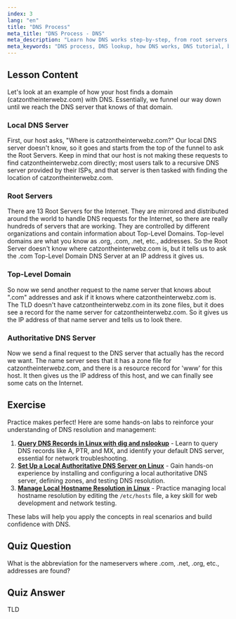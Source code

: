 ```yaml
---
index: 3
lang: "en"
title: "DNS Process"
meta_title: "DNS Process - DNS"
meta_description: "Learn how DNS works step-by-step, from root servers to authoritative DNS. Understand the DNS lookup process for beginners and intermediate users."
meta_keywords: "DNS process, DNS lookup, how DNS works, DNS tutorial, beginner DNS, Linux DNS, TLD, root servers"
---
```


## Lesson Content

Let's look at an example of how your host finds a domain (catzontheinterwebz.com) with DNS. Essentially, we funnel our way down until we reach the DNS server that knows of that domain.

### Local DNS Server

First, our host asks, "Where is catzontheinterwebz.com?" Our local DNS server doesn't know, so it goes and starts from the top of the funnel to ask the Root Servers. Keep in mind that our host is not making these requests to find catzontheinterwebz.com directly; most users talk to a recursive DNS server provided by their ISPs, and that server is then tasked with finding the location of catzontheinterwebz.com.

### Root Servers

There are 13 Root Servers for the Internet. They are mirrored and distributed around the world to handle DNS requests for the Internet, so there are really hundreds of servers that are working. They are controlled by different organizations and contain information about Top-Level Domains. Top-level domains are what you know as .org, .com, .net, etc., addresses. So the Root Server doesn't know where catzontheinterwebz.com is, but it tells us to ask the .com Top-Level Domain DNS Server at an IP address it gives us.

### Top-Level Domain

So now we send another request to the name server that knows about ".com" addresses and ask if it knows where catzontheinterwebz.com is. The TLD doesn't have catzontheinterwebz.com in its zone files, but it does see a record for the name server for catzontheinterwebz.com. So it gives us the IP address of that name server and tells us to look there.

### Authoritative DNS Server

Now we send a final request to the DNS server that actually has the record we want. The name server sees that it has a zone file for catzontheinterwebz.com, and there is a resource record for 'www' for this host. It then gives us the IP address of this host, and we can finally see some cats on the Internet.

## Exercise

Practice makes perfect! Here are some hands-on labs to reinforce your understanding of DNS resolution and management:

1. **[Query DNS Records in Linux with dig and nslookup](https://labex.io/labs/linux-query-dns-records-in-linux-with-dig-and-nslookup)** - Learn to query DNS records like A, PTR, and MX, and identify your default DNS server, essential for network troubleshooting.
2. **[Set Up a Local Authoritative DNS Server on Linux](https://labex.io/labs/linux-set-up-a-local-authoritative-dns-server-on-linux)** - Gain hands-on experience by installing and configuring a local authoritative DNS server, defining zones, and testing DNS resolution.
3. **[Manage Local Hostname Resolution in Linux](https://labex.io/labs/linux-manage-local-hostname-resolution-in-linux)** - Practice managing local hostname resolution by editing the `/etc/hosts` file, a key skill for web development and network testing.

These labs will help you apply the concepts in real scenarios and build confidence with DNS.

## Quiz Question

What is the abbreviation for the nameservers where .com, .net, .org, etc., addresses are found?

## Quiz Answer

TLD
